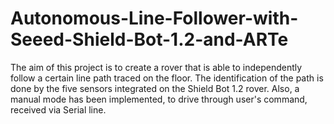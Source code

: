# Autonomous-Line-Follower-with-Seeed-Shield-Bot-1.2-and-ARTe
The aim of this project is to create a rover that is able to independently follow a certain line path traced on the floor. The identification of the path is done by the five sensors integrated on the Shield Bot 1.2 rover. Also, a manual mode has been implemented, to drive through user's command, received via Serial line.
